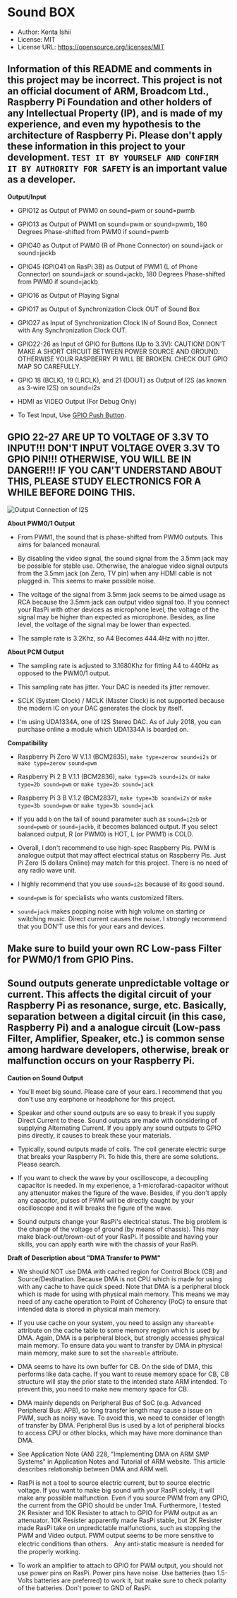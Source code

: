 # Sound BOX

* Author: Kenta Ishii
* License: MIT
* License URL: https://opensource.org/licenses/MIT

## Information of this README and comments in this project may be incorrect. This project is not an official document of ARM, Broadcom Ltd., Raspberry Pi Foundation and other holders of any Intellectual Property (IP), and is made of my experience, and even my hypothesis to the architecture of Raspberry Pi. Please don't apply these information in this project to your development. `TEST IT BY YOURSELF AND CONFIRM IT BY AUTHORITY FOR SAFETY` is an important value as a developer.

**Output/Input**

* GPIO12 as Output of PWM0 on sound=pwm or sound=pwmb

* GPIO13 as Output of PWM1 on sound=pwm or sound=pwmb, 180 Degrees Phase-shifted from PWM0 if sound=pwmb

* GPIO40 as Output of PWM0 (R of Phone Connector) on sound=jack or sound=jackb

* GPIO45 (GPIO41 on RasPi 3B) as Output of PWM1 (L of Phone Connector) on sound=jack or sound=jackb, 180 Degrees Phase-shifted from PWM0 if sound=jackb

* GPIO16 as Output of Playing Signal

* GPIO17 as Output of Synchronization Clock OUT of Sound Box

* GPIO27 as Input of Synchronization Clock IN of Sound Box, Connect with Any Synchronization Clock OUT.

* GPIO22-26 as Input of GPIO for Buttons (Up to 3.3V): CAUTION! DON'T MAKE A SHORT CIRCUIT BETWEEN POWER SOURCE AND GROUND. OTHERWISE YOUR RASPBERRY PI WILL BE BROKEN. CHECK OUT GPIO MAP SO CAREFULLY.

* GPIO 18 (BCLK), 19 (LRCLK), and 21 (DOUT) as Output of I2S (as known as 3-wire I2S) on sound=i2s

* HDMI as VIDEO Output (For Debug Only)

* To Test Input, Use [GPIO Push Button](https://github.com/JimmyKenMerchant/Python_Codes).

## GPIO 22-27 ARE UP TO VOLTAGE OF 3.3V TO INPUT!!! DON'T INPUT VOLTAGE OVER 3.3V TO GPIO PIN!!! OTHERWISE, YOU WILL BE IN DANGER!!! IF YOU CAN'T UNDERSTAND ABOUT THIS, PLEASE STUDY ELECTRONICS FOR A WHILE BEFORE DOING THIS.

![Output Connection of I2S](../images/i2s_1.jpg "(DON'T USE ANY EARPHONE!) Output Connection Between RasPi 2B and UDA1334 on Module: GPIO17 and GPIO27 are connected by a sanguine jumper.")

**About PWM0/1 Output** 

* From PWM1, the sound that is phase-shifted from PWM0 outputs. This aims for balanced monaural.

* By disabling the video signal, the sound signal from the 3.5mm jack may be possible for stable use. Otherwise, the analogue video signal outputs from the 3.5mm jack (on Zero, TV pin) when any HDMI cable is not plugged in. This seems to make possible noise.

* The voltage of the signal from 3.5mm jack seems to be aimed usage as RCA because the 3.5mm jack can output video signal too. If you connect your RasPi with other devices as microphone level, the voltage of the signal may be higher than expected as microphone. Besides, as line level, the voltage of the signal may be lower than expected.

* The sample rate is 3.2Khz, so A4 Becomes 444.4Hz with no jitter.

**About PCM Output**

* The sampling rate is adjusted to 3.1680Khz for fitting A4 to 440Hz as opposed to the PWM0/1 output.

* This sampling rate has jitter. Your DAC is needed its jitter remover.

* SCLK (System Clock) / MCLK (Master Clock) is not supported because the modern IC on your DAC generates the clock by itself.

* I'm using UDA1334A, one of I2S Stereo DAC. As of July 2018, you can purchase online a module which UDA1334A is boarded on.

**Compatibility**

* Raspberry Pi Zero W V.1.1 (BCM2835), `make type=zerow sound=i2s` or `make type=zerow sound=pwm`

* Raspberry Pi 2 B V.1.1 (BCM2836), `make type=2b sound=i2s` or `make type=2b sound=pwm` or `make type=2b sound=jack`

* Raspberry Pi 3 B V.1.2 (BCM2837), `make type=3b sound=i2s` or `make type=3b sound=pwm` or `make type=3b sound=jack`

* If you add `b` on the tail of sound parameter such as `sound=i2sb` or `sound=pwmb` or `sound=jackb`, it becomes balanced output. If you select balanced output, R (or PWM0) is HOT, L (or PWM1) is COLD.

* Overall, I don't recommend to use high-spec Raspberry Pis. PWM is analogue output that may affect electrical status on Raspberry Pis. Just Pi Zero (5 dollars Online) may match for this project. There is no need of any radio wave unit.

* I highly recommend that you use `sound=i2s` because of its good sound.

* `sound=pwm` is for specialists who wants customized filters.

* `sound=jack` makes popping noise with high volume on starting or switching music. Direct current causes the noise. I strongly recommend that you DON'T use this for your ears and devices.

## Make sure to build your own RC Low-pass Filter for PWM0/1 from GPIO Pins.

## Sound outputs generate unpredictable voltage or current. This affects the digital circuit of your Raspberry Pi as resonance, surge, etc. Basically, separation between a digital circuit (in this case, Raspberry Pi) and a analogue circuit (Low-pass Filter, Amplifier, Speaker, etc.) is common sense among hardware developers, otherwise, break or malfunction occurs on your Raspberry Pi.

**Caution on Sound Output**

* You'll meet big sound. Please care of your ears. I recommend that you don't use any earphone or headphone for this project.

* Speaker and other sound outputs are so easy to break if you supply Direct Current to these. Sound outputs are made with considering of supplying Alternating Current. If you apply any sound outputs to GPIO pins directly, it causes to break these your materials. 

* Typically, sound outputs made of coils. The coil generate electric surge that breaks your Raspberry Pi. To hide this, there are some solutions. Please search.

* If you want to check the wave by your oscilloscope, a decoupling capacitor is needed. In my experience, a 1-microfarad-capacitor without any attenuator makes the figure of the wave. Besides, if you don't apply any capacitor, pulses of PWM will be directly caught by your oscilloscope and it will breaks the figure of the wave.

* Sound outputs change your RasPi's electrical status. The big problem is the change of the voltage of ground (by means of chassis). This may make black-out/brown-out of your RasPi. If possible and having your skills, you can apply earth wire with the chassis of your RasPi.

**Draft of Description about "DMA Transfer to PWM"**

* We should NOT use DMA with cached region for Control Block (CB) and Source/Destination. Because DMA is not CPU which is made for using with any cache to have quick speed. Note that DMA is a peripheral block which is made for using with physical main memory. This means we may need of any cache operation to Point of Coherency (PoC) to ensure that intended data is stored in physical main memory.

* If you use cache on your system, you need to assign any `shareable` attribute on the cache table to some memory region which is used by DMA. Again, DMA is a peripheral block, but strongly accesses physical main memory. To ensure data you want to transfer by DMA in physical main memory, make sure to set the `shareable` attribute.

* DMA seems to have its own buffer for CB. On the side of DMA, this performs like data cache. If you want to reuse memory space for CB, CB structure will stay the prior state to the intended state ARM intended. To prevent this, you need to make new memory space for CB.

* DMA mainly depends on Peripheral Bus of SoC (e.g. Advanced Peripheral Bus: APB), so long transfer length may cause a issue on PWM, such as noisy wave. To avoid this, we need to consider of length of transfer by DMA. Peripheral Bus is used by a lot of peripheral blocks to access CPU or other blocks, which may have more dominance than DMA.

* See Application Note (AN) 228, "Implementing DMA on ARM SMP Systems" in Application Notes and Tutorial of ARM website. This article describes relationship between DMA and ARM well.

* RasPi is not a tool to source electric current, but to source electric voltage. If you want to make big sound with your RasPi solely, it will make any possible malfunction. Even if you source PWM from any GPIO, the current from the GPIO should be under 1mA. Furthermore, I tested 2K Resister and 10K Resister to attach to GPIO for PWM output as an attenuator. 10K Resister apparently made RasPi stable, but 2K Resister made RasPi take on unpredictable malfunctions, such as stopping the PWM and Video output. PWM output seems to be more sensitive to electric conditions than others.　Any anti-static measure is needed for the properly working.

* To work an amplifier to attach to GPIO for PWM output, you should not use power pins on RasPi. Power pins have noise. Use batteries (two 1.5-Volts batteries are preferred) to work it, but make sure to check polarity of the batteries. Don't power to GND of RasPi. 
